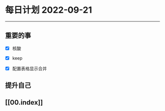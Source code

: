 
#  每日计划 2022-09-21
---
## 重要的事
- [x]  核酸
- [x]  keep
- [x]  配置表格显示合并



## 提升自己

  



## [[00.index]]










